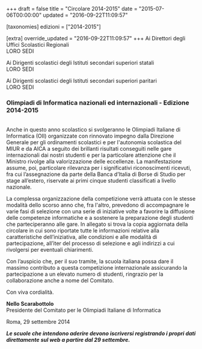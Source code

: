 +++
draft = false
title = "Circolare 2014-2015"
date = "2015-07-06T00:00:00"
updated = "2016-09-22T11:09:57"

[taxonomies]
edizioni = ["2014-2015"]

[extra]
override_updated = "2016-09-22T11:09:57"
+++
Ai Direttori degli Uffici Scolastici Regionali <br/>LORO SEDI

Ai Dirigenti scolastici degli Istituti secondari superiori statali<br/>LORO SEDI

Ai Dirigenti scolastici degli Istituti secondari superiori paritari<br/>LORO SEDI

### Olimpiadi di Informatica nazionali ed internazionali - Edizione 2014-2015

<br/>Anche in questo anno scolastico si svolgeranno le Olimpiadi Italiane di Informatica (OII) organizzate con rinnovato impegno dalla Direzione Generale per gli ordinamenti scolastici e per l'autonomia scolastica del MIUR e da AICA a seguito dei brillanti risultati conseguiti nelle gare internazionali dai nostri studenti e per la particolare attenzione che il Ministro rivolge alla valorizzazione delle eccellenze. La manifestazione assume, poi, particolare rilevanza per i significativi riconoscimenti ricevuti, fra cui l’assegnazione da parte della Banca d’Italia di Borse di Studio per stage all’estero, riservate ai primi cinque studenti classificati a livello nazionale.

La complessa organizzazione della competizione verrà attuata con le stesse modalità dello scorso anno che, fra l'altro, prevedono di accompagnare le varie fasi di selezione con una serie di iniziative volte a favorire la diffusione delle competenze informatiche e a sostenere la preparazione degli studenti che parteciperanno alle gare. In allegato si trova la copia aggiornata della circolare in cui sono riportate tutte le informazioni relative alla caratteristiche dell’iniziativa, alle condizioni e alle modalità di partecipazione, all’iter del processo di selezione e agli indirizzi a cui rivolgersi per eventuali chiarimenti.

Con l’auspicio che, per il suo tramite, la scuola italiana possa dare il massimo contributo a questa competizione internazionale assicurando la partecipazione a un elevato numero di studenti, ringrazio per la collaborazione anche a nome del Comitato.

Con viva cordialità.

**Nello Scarabottolo**<br/>Presidente del Comitato per le Olimpiadi Italiane di Informatica

Roma, 29 settembre 2014

_**Le scuole che intendono aderire devono iscriversi registrando i propri dati direttamente sul web a partire dal 29 settembre.**_
